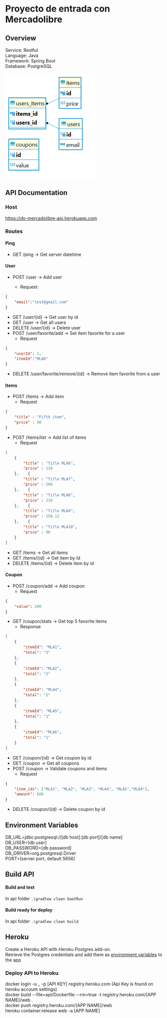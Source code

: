 # Proyecto de entrada con Mercadolibre

## Overview

Service: Restful  
Language: Java  
Framework: Spring Boot  
Database: PostgreSQL  



![db shcema](/docs/db-schema.png?raw=true "Db Schema")

## API Documentation

### Host

https://do-mercadolibre-api.herokuapp.com

### Routes

#### Ping
 - GET /ping &rarr; Get server datetime

#### User
 - POST /user &rarr; Add user

    - Request: 

```json
{
    "email":"test@gmail.com"
}
```

 - GET /user/{id} &rarr; Get user by id
 - GET /user &rarr; Get all users
 - DELETE /user/{id} &rarr; Delete user
 - POST /user/favorite/add &rarr; Set item favorite for a user
    - Request
```json
{
    "userId": 3,
    "itemId":"MLA8"
}
```

 - DELETE /user/favorite/remove/{id} &rarr; Remove item favorite from a user

#### Items
 - POST /items &rarr; Add item
    - Request
```json
{
    "title" : "Fifth item",
    "price" : 90
}
```
 - POST /items/list &rarr; Add list of items
    - Request
```json
[
 	{
    	"title" : "Title MLA6",
    	"price" : 110
    },    {
        "title" : "Title MLA7",
        "price" : 500
    },    {
        "title" : "Title MLA8",
        "price" : 210
    },    {
        "title" : "Title MLA9",
        "price" : 150.12
    },    {
        "title" : "Title MLA10",
        "price" : 90
    }
]
```
 - GET /items &rarr; Get all items
 - GET /items/{id} &rarr; Get item by Id
 - DELETE /items/{id} &rarr; Delete item by id

#### Coupon
 - POST /coupon/add &rarr; Add coupon
    - Request
```json
{
    "value": 200
}
```
 - GET /coupon/stats &rarr; Get top 5 favorite items
    - Response
```json
[
    {
        "itemId": "MLA1",
        "total": "3"
    },
    {
        "itemId": "MLA2",
        "total": "2"
    },
    {
        "itemId": "MLA4",
        "total": "1"
    },
    {
        "itemId": "MLA5",
        "total": "1"
    },
    {
        "itemId": "MLA6",
        "total": "1"
    }
]
```
 - GET /coupon/{id} &rarr; Get coupon by id
 - GET /coupon &rarr; Get all coupons
 - POST /coupon &rarr; Validate coupons and items
    - Request
```json
{
    "item_ids": ["MLA1", "MLA2", "MLA3", "MLA4", "MLA5","MLA4"],
    "amount": 600
}
```
 - DELETE /coupon/{id} &rarr; Delete coupon by id

## Environment Variables

DB_URL=jdbc:postgresql://[db host]:[db port]/[db name]  
DB_USER=[db user]  
DB_PASSWORD=[db password]  
DB_DRIVER=org.postgresql.Driver  
PORT=[server port, default 5656]  

## Build API

#### Build and test

In api folder
`.\gradlew clean bootRun`

#### Build ready for deploy

In api folder
`.\gradlew clean build`

## Heroku

Create a Heroku API with Heroku Postgres add-on.  
Retrieve the Postgres credentials and add them as [environment variables](#environment-variables) to the app

### Deploy API to Heroku

docker login -u \_ -p [API KEY] registry.heroku.com (Api Key is found on heroku account settings)  
docker build --file=api/Dockerfile --rm=true -t registry.heroku.com/[APP NAME]/web .  
docker push registry.heroku.com/[APP NAME]/web  
heroku container:release web -a [APP NAME]



